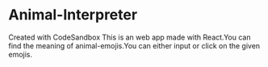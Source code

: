 # Animal-Interpreter
Created with CodeSandbox
This is an web app made with React.You can find the meaning of animal-emojis.You can either input or click on the given emojis.

